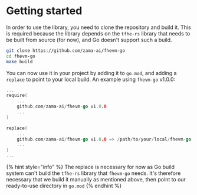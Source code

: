 # Getting started

In order to use the library, you need to clone the repository and build it. This is required because the library depends on the `tfhe-rs` library that needs to be built from source (for now), and Go doesn't support such a build.

```bash
git clone https://github.com/zama-ai/fhevm-go
cd fhevm-go
make build
```

You can now use it in your project by adding it to `go.mod`, and adding a `replace` to point to your local build. An example using `fhevm-go` v1.0.0:

```go
...
require(
    ...
    github.com/zama-ai/fhevm-go v1.0.0
    ...
)

replace(
    ...
    github.com/zama-ai/fhevm-go v1.0.0 => /path/to/your/local/fhevm-go
    ...
)
...
```

{% hint style="info" %}
The replace is necessary for now as Go build system can't build the `tfhe-rs` library that `fhevm-go` needs. It's therefore necessary that we build it manually as mentioned above, then point to our ready-to-use directory in `go.mod`
{% endhint %}
